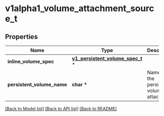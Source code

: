 # v1alpha1_volume_attachment_source_t

## Properties
Name | Type | Description | Notes
------------ | ------------- | ------------- | -------------
**inline_volume_spec** | [**v1_persistent_volume_spec_t**](v1_persistent_volume_spec.md) \* |  | [optional] 
**persistent_volume_name** | **char \*** | Name of the persistent volume to attach. | [optional] 

[[Back to Model list]](../README.md#documentation-for-models) [[Back to API list]](../README.md#documentation-for-api-endpoints) [[Back to README]](../README.md)


